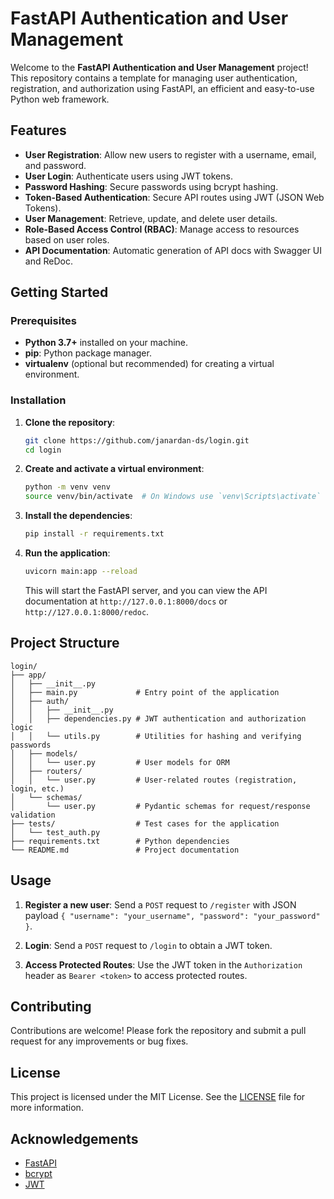 
# FastAPI Authentication and User Management

Welcome to the **FastAPI Authentication and User Management** project! This repository contains a template for managing user authentication, registration, and authorization using FastAPI, an efficient and easy-to-use Python web framework.

## Features

- **User Registration**: Allow new users to register with a username, email, and password.
- **User Login**: Authenticate users using JWT tokens.
- **Password Hashing**: Secure passwords using bcrypt hashing.
- **Token-Based Authentication**: Secure API routes using JWT (JSON Web Tokens).
- **User Management**: Retrieve, update, and delete user details.
- **Role-Based Access Control (RBAC)**: Manage access to resources based on user roles.
- **API Documentation**: Automatic generation of API docs with Swagger UI and ReDoc.

## Getting Started

### Prerequisites

- **Python 3.7+** installed on your machine.
- **pip**: Python package manager.
- **virtualenv** (optional but recommended) for creating a virtual environment.

### Installation

1. **Clone the repository**:

    ```bash
    git clone https://github.com/janardan-ds/login.git
    cd login
    ```

2. **Create and activate a virtual environment**:

    ```bash
    python -m venv venv
    source venv/bin/activate  # On Windows use `venv\Scripts\activate`
    ```

3. **Install the dependencies**:

    ```bash
    pip install -r requirements.txt
    ```

4. **Run the application**:

    ```bash
    uvicorn main:app --reload
    ```

    This will start the FastAPI server, and you can view the API documentation at `http://127.0.0.1:8000/docs` or `http://127.0.0.1:8000/redoc`.

## Project Structure

```plaintext
login/
├── app/
│   ├── __init__.py
│   ├── main.py             # Entry point of the application
│   ├── auth/
│   │   ├── __init__.py
│   │   ├── dependencies.py # JWT authentication and authorization logic
│   │   └── utils.py        # Utilities for hashing and verifying passwords
│   ├── models/
│   │   └── user.py         # User models for ORM
│   ├── routers/
│   │   └── user.py         # User-related routes (registration, login, etc.)
│   └── schemas/
│       └── user.py         # Pydantic schemas for request/response validation
├── tests/                  # Test cases for the application
│   └── test_auth.py
├── requirements.txt        # Python dependencies
└── README.md               # Project documentation
```

## Usage

1. **Register a new user**: Send a `POST` request to `/register` with JSON payload `{ "username": "your_username", "password": "your_password" }`.

2. **Login**: Send a `POST` request to `/login` to obtain a JWT token.

3. **Access Protected Routes**: Use the JWT token in the `Authorization` header as `Bearer <token>` to access protected routes.

## Contributing

Contributions are welcome! Please fork the repository and submit a pull request for any improvements or bug fixes.

## License

This project is licensed under the MIT License. See the [LICENSE](LICENSE) file for more information.

## Acknowledgements

- [FastAPI](https://fastapi.tiangolo.com/)
- [bcrypt](https://pypi.org/project/bcrypt/)
- [JWT](https://jwt.io/)
